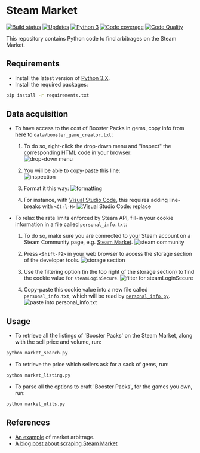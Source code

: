 # Steam Market


[![Build status][build-image]][build]
[![Updates][dependency-image]][pyup]
[![Python 3][python3-image]][pyup]
[![Code coverage][codecov-image]][codecov]
[![Code Quality][codacy-image]][codacy]

This repository contains Python code to find arbitrages on the Steam Market.

## Requirements

-   Install the latest version of [Python 3.X](https://www.python.org/downloads/).
-   Install the required packages:

```bash
pip install -r requirements.txt
```

## Data acquisition

-   To have access to the cost of Booster Packs in gems, copy info from [here](https://steamcommunity.com/tradingcards/boostercreator/) to `data/booster_game_creator.txt`:

    1. To do so, right-click the drop-down menu and "inspect" the corresponding HTML code in your browser:   
![drop-down menu](https://github.com/woctezuma/steam-market/wiki/img/jU6iI8n.png)

    2. You will be able to copy-paste this line:    
![inspection](https://github.com/woctezuma/steam-market/wiki/img/y1QSzS7.png)

    3. Format it this way:
![formatting](https://github.com/woctezuma/steam-market/wiki/img/YAtWJ5O.png)

    4. For instance, with [Visual Studio Code](https://code.visualstudio.com/), this requires adding line-breaks with `<Ctrl-H>`
![Visual Studio Code: replace](https://github.com/woctezuma/steam-market/wiki/img/aPKEI7W.png)

-   To relax the rate limits enforced by Steam API, fill-in your cookie information in a file called `personal_info.txt`:

    1. To do so, make sure you are connected to your Steam account on a Steam Community page, e.g. [Steam Market](https://steamcommunity.com/market/). 
![steam community](https://github.com/woctezuma/steam-market/wiki/img/K0P9Uxu.png)

    2. Press `<Shift-F9>` in your web browser to access the storage section of the developer tools.
![storage section](https://github.com/woctezuma/steam-market/wiki/img/xGfyU7r.png)
    
    3. Use the filtering option (in the top right of the storage section) to find the cookie value for `steamLoginSecure`.
![filter for steamLoginSecure](https://github.com/woctezuma/steam-market/wiki/img/YhlPlUy.png)    
    
    4. Copy-paste this cookie value into a new file called `personal_info.txt`, which will be read by [`personal_info.py`](personal_info.py).
![paste into personal_info.txt](https://github.com/woctezuma/steam-market/wiki/img/hMiqZJH.png)    

## Usage

-   To retrieve all the listings of 'Booster Packs' on the Steam Market, along with the sell price and volume, run:

```bash
python market_search.py
```

-   To retrieve the price which sellers ask for a sack of gems, run:

```bash
python market_listing.py
```

-   To parse all the options to craft 'Booster Packs', for the games you own, run:

```bash
python market_utils.py
```

## References

-   [An example](https://www.resetera.com/threads/pc-gaming-era-april-2019-goodbye-uzzy-is-your-new-king.108742/page-123#post-20167882) of market arbitrage.
-   [A blog post about scraping Steam Market](https://www.blakeporterneuro.com/learning-python-project-3-scrapping-data-from-steams-community-market/)

<!-- Definitions -->

[build]: <https://travis-ci.org/woctezuma/steam-market>
[build-image]: <https://travis-ci.org/woctezuma/steam-market.svg?branch=master>

[pyup]: <https://pyup.io/repos/github/woctezuma/steam-market/>
[dependency-image]: <https://pyup.io/repos/github/woctezuma/steam-market/shield.svg>
[python3-image]: <https://pyup.io/repos/github/woctezuma/steam-market/python-3-shield.svg>

[codecov]: <https://codecov.io/gh/woctezuma/steam-market>
[codecov-image]: <https://codecov.io/gh/woctezuma/steam-market/branch/master/graph/badge.svg>

[codacy]: <https://www.codacy.com/app/woctezuma/steam-market>
[codacy-image]: <https://api.codacy.com/project/badge/Grade/c1b2f9f7a02a47a4baa22f6439be9c8a>

